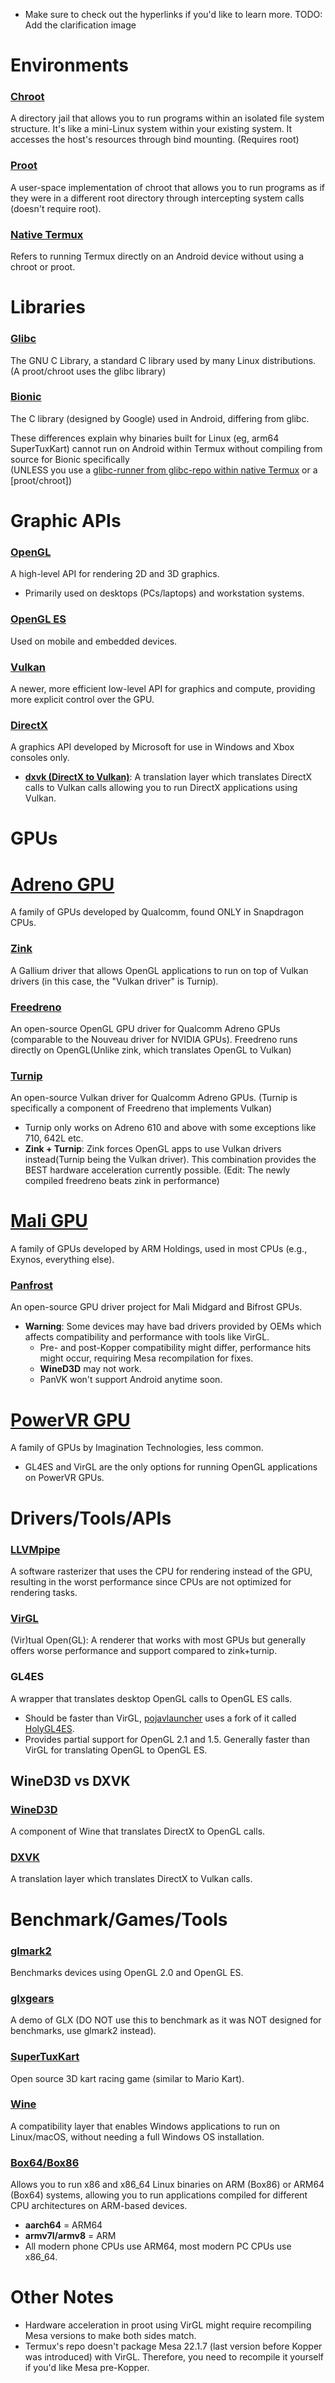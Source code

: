 * Make sure to check out the hyperlinks if you'd like to learn more.
TODO: Add the clarification image

# Environments

### [Chroot](https://www.youtube.com/watch?v=2wSJREC7RV8)
A directory jail that allows you to run programs within an isolated file system structure. It's like a mini-Linux system within your existing system. It accesses the host's resources through bind mounting. (Requires root)

### [Proot](https://sdrausty.github.io/TermuxPRoot/docs/PRoot.html)
A user-space implementation of chroot that allows you to run programs as if they were in a different root directory through intercepting system calls (doesn't require root).

### [Native Termux](https://en.wikipedia.org/wiki/Termux)
Refers to running Termux directly on an Android device without using a chroot or proot.

# Libraries

### [Glibc](https://en.wikipedia.org/wiki/Glibc)
The GNU C Library, a standard C library used by many Linux distributions. (A proot/chroot uses the glibc library)

### [Bionic](https://en.wikipedia.org/wiki/Bionic_(software))
The C library (designed by Google) used in Android, differing from glibc.

These differences explain why binaries built for Linux (eg, arm64 SuperTuxKart) cannot run on Android within Termux without compiling from source for Bionic specifically  
(UNLESS you use a [glibc-runner from glibc-repo within native Termux](https://github.com/termux-pacman/glibc-packages/wiki/About-glibc-runner-(grun)) or a [proot/chroot])

# Graphic APIs

### [OpenGL](https://en.wikipedia.org/wiki/OpenGL)
A high-level API for rendering 2D and 3D graphics.
- Primarily used on desktops (PCs/laptops) and workstation systems.

### [OpenGL ES](https://en.wikipedia.org/wiki/OpenGL_ES)
Used on mobile and embedded devices.

### [Vulkan](https://en.wikipedia.org/wiki/Vulkan)
A newer, more efficient low-level API for graphics and compute, providing more explicit control over the GPU.

### [DirectX](https://en.wikipedia.org/wiki/DirectX)
A graphics API developed by Microsoft for use in Windows and Xbox consoles only.
- [**dxvk (DirectX to Vulkan)**](https://github.com/doitsujin/dxvk?tab=readme-ov-file#dxvk): A translation layer which translates DirectX calls to Vulkan calls allowing you to run DirectX applications using Vulkan.

# GPUs

# [Adreno GPU](https://en.wikipedia.org/wiki/Adreno)
A family of GPUs developed by Qualcomm, found ONLY in Snapdragon CPUs.

### [Zink](https://docs.mesa3d.org/drivers/zink.html)
A Gallium driver that allows OpenGL applications to run on top of Vulkan drivers (in this case, the "Vulkan driver" is Turnip).

### [Freedreno](https://docs.mesa3d.org/drivers/freedreno.html)
An open-source OpenGL GPU driver for Qualcomm Adreno GPUs (comparable to the Nouveau driver for NVIDIA GPUs).
Freedreno runs directly on OpenGL(Unlike zink, which translates OpenGL to Vulkan)

### [Turnip](https://docs.mesa3d.org/drivers/freedreno.html#turnip)
An open-source Vulkan driver for Qualcomm Adreno GPUs. (Turnip is specifically a component of Freedreno that implements Vulkan)
- Turnip only works on Adreno 610 and above with some exceptions like 710, 642L etc. 
- **Zink + Turnip**: Zink forces OpenGL apps to use Vulkan drivers instead(Turnip being the Vulkan driver). This combination provides the BEST hardware acceleration currently possible. (Edit: The newly compiled freedreno beats zink in performance)


# [Mali GPU](https://en.wikipedia.org/wiki/Mali_(processor))
A family of GPUs developed by ARM Holdings, used in most CPUs (e.g., Exynos, everything else).
  
### [Panfrost](https://en.wikipedia.org/wiki/Mali_(processor)#The_Lima,_Panfrost_and_Panthor_FOSS_drivers)
An open-source GPU driver project for Mali Midgard and Bifrost GPUs.
- **Warning**: Some devices may have bad drivers provided by OEMs which affects compatibility and performance with tools like VirGL.
  - Pre- and post-Kopper compatibility might differ, performance hits might occur, requiring Mesa recompilation for fixes.
  - **WineD3D** may not work.
  - PanVK won't support Android anytime soon.

# [PowerVR GPU](https://en.wikipedia.org/wiki/PowerVR)
A family of GPUs by Imagination Technologies, less common.
- GL4ES and VirGL are the only options for running OpenGL applications on PowerVR GPUs.

# Drivers/Tools/APIs

### [LLVMpipe](https://docs.mesa3d.org/drivers/llvmpipe.html)
A software rasterizer that uses the CPU for rendering instead of the GPU, resulting in the worst performance since CPUs are not optimized for rendering tasks.

### [VirGL](https://docs.mesa3d.org/drivers/virgl.html)
(Vir)tual Open(GL): A renderer that works with most GPUs but generally offers worse performance and support compared to zink+turnip.

### GL4ES
A wrapper that translates desktop OpenGL calls to OpenGL ES calls.
- Should be faster than VirGL, [pojavlauncher](https://github.com/PojavLauncherTeam/PojavLauncherTeam.github.io/) uses a fork of it called [HolyGL4ES](https://github.com/ShirosakiMio/HolyGL4ES).
- Provides partial support for OpenGL 2.1 and 1.5. Generally faster than VirGL for translating OpenGL to OpenGL ES.

## WineD3D vs DXVK

### [WineD3D](https://en.wikipedia.org/wiki/Wine_(software)#Direct3D)
A component of Wine that translates DirectX to OpenGL calls.

### [DXVK](https://en.wikipedia.org/wiki/DXVK)
A translation layer which translates DirectX to Vulkan calls.

# Benchmark/Games/Tools

### [glmark2](https://github.com/glmark2/glmark2)
Benchmarks devices using OpenGL 2.0 and OpenGL ES.

### [glxgears](https://linuxreviews.org/Glxgears)
A demo of GLX (DO NOT use this to benchmark as it was NOT designed for benchmarks, use glmark2 instead).

### [SuperTuxKart](https://supertuxkart.net/Main_Page)
Open source 3D kart racing game (similar to Mario Kart).

### [Wine](https://en.wikipedia.org/wiki/Wine_(software))
A compatibility layer that enables Windows applications to run on Linux/macOS, without needing a full Windows OS installation.

### [Box64/Box86](https://box86.org/)
Allows you to run x86 and x86_64 Linux binaries on ARM (Box86) or ARM64 (Box64) systems, allowing you to run applications compiled for different CPU architectures on ARM-based devices.
- **aarch64** = ARM64
- **armv7l/armv8** = ARM
- All modern phone CPUs use ARM64, most modern PC CPUs use x86_64.

# Other Notes
- Hardware acceleration in proot using VirGL might require recompiling Mesa versions to make both sides match.
- Termux's repo doesn't package Mesa 22.1.7 (last version before Kopper was introduced) with VirGL. Therefore, you need to recompile it yourself if you'd like Mesa pre-Kopper.
